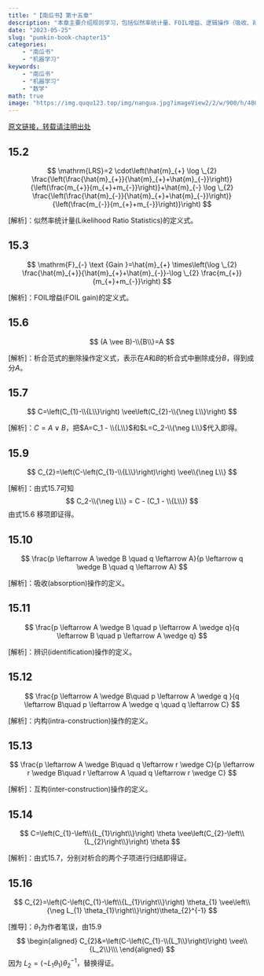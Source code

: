 ```yaml
---
title: "【南瓜书】第十五章" 
description: "本章主要介绍规则学习，包括似然率统计量、FOIL增益、逻辑操作（吸收、辨识、内构/互构）以及归结与合一等核心内容"
date: "2023-05-25"
slug: "pumkin-book-chapter15"
categories: 
    - "南瓜书"
    - "机器学习"
keywords:
    - "南瓜书"
    - "机器学习"
    - "数学"
math: true
image: "https://img.ququ123.top/img/nangua.jpg?imageView2/2/w/900/h/480"
---
```



[原文链接，转载请注明出处](https://www.ququ123.top/2024/03/ququ-blog)
## 15.2

$$
\mathrm{LRS}=2 \cdot\left(\hat{m}_{+} \log \_{2} \frac{\left(\frac{\hat{m}_{+}}{\hat{m}_{+}+\hat{m}_{-}}\right)}{\left(\frac{m_{+}}{m_{+}+m_{-}}\right)}+\hat{m}_{-} \log \_{2} \frac{\left(\frac{\hat{m}_{-}}{\hat{m}_{+}+\hat{m}_{-}}\right)}{\left(\frac{m_{-}}{m_{+}+m_{-}}\right)}\right)
$$

[解析]：似然率统计量(Likelihood Ratio Statistics)的定义式。

## 15.3

$$
\mathrm{F}_{-} \text {Gain }=\hat{m}_{+} \times\left(\log \_{2} \frac{\hat{m}_{+}}{\hat{m}_{+}+\hat{m}_{-}}-\log \_{2} \frac{m_{+}}{m_{+}+m_{-}}\right)
$$

[解析]：FOIL增益(FOIL gain)的定义式。

## 15.6

$$
(A \vee B)-\\{B\\}=A
$$

[解析]：析合范式的删除操作定义式，表示在$A$和$B$的析合式中删除成分$B$，得到成分$A$。

## 15.7

$$
C=\left(C_{1}-\\{L\\}\right) \vee\left(C_{2}-\\{\neg L\\}\right)
$$

[解析]：$C=A\vee B$，把$A=C_1 - \\{L\\}$和$L=C_2-\\{\neg L\\}$代入即得。

## 15.9

$$
C_{2}=\left(C-\left(C_{1}-\\{L\\}\right)\right) \vee\\{\neg L\\}
$$

[解析]：由式15.7可知
$$
C_2-\\{\neg L\\} = C - (C_1 - \\{L\\})
$$
由式15.6 移项即证得。

## 15.10

$$
\frac{p \leftarrow A \wedge B  \quad q \leftarrow A}{p \leftarrow q \wedge B  \quad q \leftarrow A}
$$

[解析]：吸收(absorption)操作的定义。

## 15.11

$$
\frac{p \leftarrow A \wedge B \quad p \leftarrow A \wedge q}{q \leftarrow B \quad p \leftarrow A \wedge q}
$$

[解析]：辨识(identification)操作的定义。

## 15.12

$$
\frac{p \leftarrow A \wedge B\quad p \leftarrow A \wedge q }{q \leftarrow B\quad p \leftarrow A \wedge q \quad q \leftarrow C} 
$$

[解析]：内构(intra-construction)操作的定义。

## 15.13

$$
\frac{p \leftarrow A \wedge B\quad q \leftarrow r \wedge C}{p \leftarrow r \wedge B\quad r \leftarrow A \quad q \leftarrow r \wedge C} 
$$

[解析]：互构(inter-construction)操作的定义。

## 15.14

$$
C=\left(C_{1}-\left\\{L_{1}\right\\}\right) \theta \vee\left(C_{2}-\left\\{L_{2}\right\\}\right) \theta
$$

[解析]：由式15.7，分别对析合的两个子项进行归结即得证。

## 15.16

$$
C_{2}=\left(C-\left(C_{1}-\left\\{L_{1}\right\\}\right) \theta_{1} \vee\left\\{\neg L_{1} \theta_{1}\right\\}\right)\theta_{2}^{-1}
$$

[推导]：$\theta_1$为作者笔误，由15.9
$$
\begin{aligned}
C_{2}&=\left(C-\left(C_{1}-\\{L_1\\}\right)\right) \vee\\{L_2\\}\\\
\end{aligned}
$$
因为 $L_2=(\neg L_1\theta_1)\theta_2^{-1}$，替换得证。

